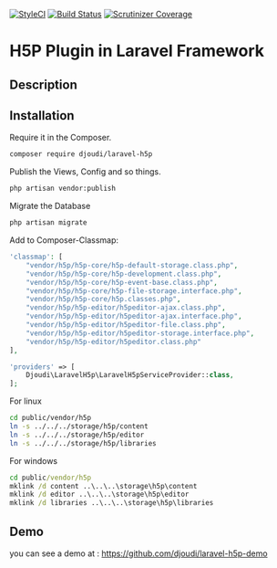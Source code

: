 [![StyleCI](https://styleci.io/repos/122313672/shield?branch=master)](https://styleci.io/repos/122313672)
[![Build Status](https://travis-ci.org/djoudi/Laravel-H5P.svg?branch=master)](https://travis-ci.org/djoudi/Laravel-H5P)
[![Scrutinizer Coverage](https://scrutinizer-ci.com/g/djoudi/Laravel-H5P/badges/coverage.png?b=master)](https://scrutinizer-ci.com/g/djoudi/Laravel-H5P/?branch=master)



# H5P Plugin in Laravel Framework 

## Description



## Installation

Require it in the Composer.

```bash
composer require djoudi/laravel-h5p
```

Publish the Views, Config and so things.

```bash
php artisan vendor:publish
```

Migrate the Database

```bash
php artisan migrate
```

Add to Composer-Classmap:
```php
'classmap': [
    "vendor/h5p/h5p-core/h5p-default-storage.class.php",
    "vendor/h5p/h5p-core/h5p-development.class.php",
    "vendor/h5p/h5p-core/h5p-event-base.class.php",
    "vendor/h5p/h5p-core/h5p-file-storage.interface.php",
    "vendor/h5p/h5p-core/h5p.classes.php",
    "vendor/h5p/h5p-editor/h5peditor-ajax.class.php",
    "vendor/h5p/h5p-editor/h5peditor-ajax.interface.php",
    "vendor/h5p/h5p-editor/h5peditor-file.class.php",
    "vendor/h5p/h5p-editor/h5peditor-storage.interface.php",
    "vendor/h5p/h5p-editor/h5peditor.class.php"
],
```

```php
'providers' => [
    Djoudi\LaravelH5p\LaravelH5pServiceProvider::class,
];
```

For linux
```bash
cd public/vendor/h5p
ln -s ../../../storage/h5p/content
ln -s ../../../storage/h5p/editor
ln -s ../../../storage/h5p/libraries
```
For windows
```cmd admin window
cd public/vendor/h5p
mklink /d content ..\..\..\storage\h5p\content
mklink /d editor ..\..\..\storage\h5p\editor
mklink /d libraries ..\..\..\storage\h5p\libraries
```

## Demo
you can see a demo  at : https://github.com/djoudi/laravel-h5p-demo
